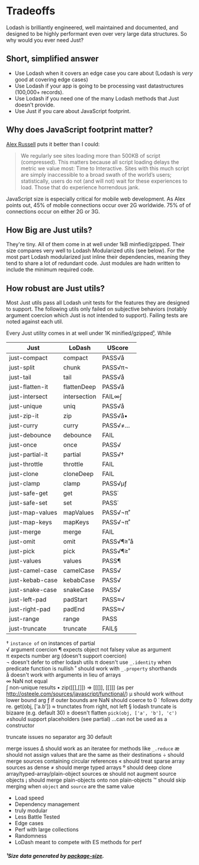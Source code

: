 # Tradeoffs

Lodash is brilliantly engineered, well maintained and documented, and designed to be highly performant even over very large data structures. So why would you ever need Just?

## Short, simplified answer
* Use Lodash when it covers an edge case you care about (Lodash is _very_ good at covering edge cases)
* Use Lodash if your app is going to be processing vast datastructures (100,000+ records). 
* Use Lodash if you need one of the many Lodash methods that Just doesn't provide.
* Use Just if you care about JavaScript footprint.

## Why does JavaScript footprint matter?

[Alex Russell](https://infrequently.org/2017/10/can-you-afford-it-real-world-web-performance-budgets/) puts it better than I could:

> We regularly see sites loading more than 500KB of script (compressed). This matters because all script loading delays the metric we value most: Time to Interactive. Sites with this much script are simply inaccessible to a broad swath of the world’s users; statistically, users do not (and will not) wait for these experiences to load. Those that do experience horrendous jank.

JavaScript size is especially critical for mobile web development. As Alex points out, 45% of mobile connections occur over 2G worldwide. 75% of of connections occur on either 2G or 3G.

## How Big are Just utils?

They're tiny. All of them come in at well under 1kB minfied/gzipped. Their size compares very well to Lodash Modularized utils (see below). For the most part Lodash modularized just inline their dependencies, meaning they tend to share a lot of redundant code. Just modules are hadn written to include the minimum required code. 

## How robust are Just utils?

Most Just utils pass all Lodash unit tests for the features they are designed to support. The following utils only failed on subjective behaviors (notably argument coercion which Just is not intended to support). Failing tests are noted against each util.

Every Just utility comes in at well under 1K minified/gzipped[¹](#¹Data). While 

| Just          |  LoDash   | UScore  |
| ------------- |---------------| -------|
| just-compact  | compact       | PASS√å   |
| just-split    | chunk         | PASS√π¬  |
| just-tail | tail      |  PASS√å  |
| just-flatten-it |flattenDeep      | PASS√å   |
| just-intersect | intersection      | FAIL∞∫   |
| just-unique | uniq | PASS√å |
| just-zip-it | zip |  PASS√å•  |
| just-curry | curry  |  PASS√≠…  |
| just-debounce | debounce      | FAIL   |
| just-once | once      |  PASS√  |
| just-partial-it | partial  | PASS√†  |
| just-throttle | throttle      | FAIL  |
| just-clone | cloneDeep      | FAIL   |
| just-clamp | clamp      |  PASS√µƒ  |
| just-safe-get | get      |  PASS˙  |
| just-safe-set | set      |  PASS˙  |
| just-map-values | mapValues      |  PASS√¬π˚  |
| just-map-keys | mapKeys      |  PASS√¬π˚  |
| just-merge | merge      |  FAIL |
| just-omit | omit      |  PASS√¶≥˚å  |
| just-pick | pick      |  PASS√¶≥˚  |
| just-values | values      | PASS¶  |
| just-camel-case | camelCase      | PASS√  |
| just-kebab-case | kebabCase      | PASS√   |
| just-snake-case | snakeCase      | PASS√   |
| just-left-pad | padStart      |  PASS≈√  |
| just-right-pad | padEnd      |  PASS≈√  |
| just-range | range      | PASS   |
| just-truncate | truncate      | FAIL§   |

† `instance of` on instances of partial  
√ argument coercion
¶ expects object not falsey value as argument  
π expects number arg (doesn't support coercion)   
¬ doesn't defer to other lodash utils
π doesn't use `_.identity` when predicate function is nullish
˚ should work with `_.property` shorthands  
å doesn't work with arguments in lieu of arrays  
∞ NaN not equal  
∫ non-unique results
• zip([[],[]]) => [[[]], [[]]] (as per http://osteele.com/sources/javascript/functional/)
µ should work without lower bound arg
ƒ if outer bounds are NaN should coerce to 0
˙ follows dotty re. get(obj, ['a.b'])
≈ trunctates from right, not left
§ lodash truncate is bizaare (e.g. default 30)
≥ doesn't flatten `pick(obj, ['a', 'b'], 'c')`
≠should support placeholders (see partial)
…can not be used as a constructor

truncate issues
no separator arg
30 default

merge issues
∆ should work as an iteratee for methods like `_.reduce`
æ should not assign values that are the same as their destinations
÷ should merge sources containing circular references
« should treat sparse array sources as dense
≠ should merge typed arrays
º should deep clone array/typed-array/plain-object sources
œ should not augment source objects
¡ should merge plain-objects onto non plain-objects
™ should skip merging when `object` and `source` are the same value



* Load speed
* Dependency management
* truly modular
* Less Battle Tested
* Edge cases
* Perf with large collections
* Randomness
* LoDash meant to compete with ES methods for perf

##### ¹Size data generated by [package-size](https://github.com/egoist/package-size).

